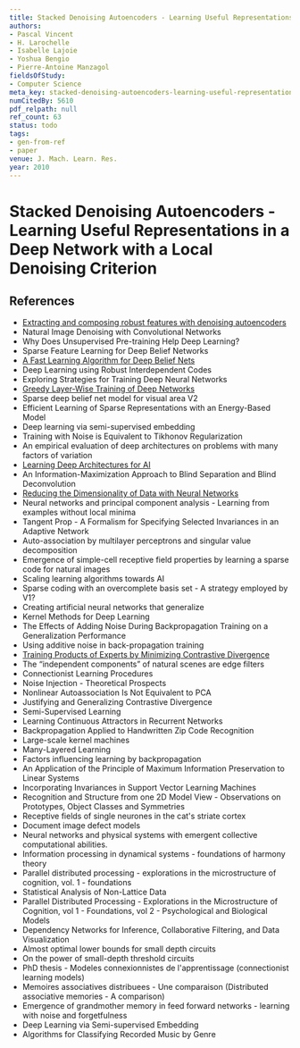 ```yaml
---
title: Stacked Denoising Autoencoders - Learning Useful Representations in a Deep Network with a Local Denoising Criterion
authors:
- Pascal Vincent
- H. Larochelle
- Isabelle Lajoie
- Yoshua Bengio
- Pierre-Antoine Manzagol
fieldsOfStudy:
- Computer Science
meta_key: stacked-denoising-autoencoders-learning-useful-representations-in-a-deep-network-with-a-local-denoising-criterion
numCitedBy: 5610
pdf_relpath: null
ref_count: 63
status: todo
tags:
- gen-from-ref
- paper
venue: J. Mach. Learn. Res.
year: 2010
---
```


# Stacked Denoising Autoencoders - Learning Useful Representations in a Deep Network with a Local Denoising Criterion

## References

- [Extracting and composing robust features with denoising autoencoders](./extracting-and-composing-robust-features-with-denoising-autoencoders.md)
- Natural Image Denoising with Convolutional Networks
- Why Does Unsupervised Pre-training Help Deep Learning?
- Sparse Feature Learning for Deep Belief Networks
- [A Fast Learning Algorithm for Deep Belief Nets](./a-fast-learning-algorithm-for-deep-belief-nets.md)
- Deep Learning using Robust Interdependent Codes
- Exploring Strategies for Training Deep Neural Networks
- [Greedy Layer-Wise Training of Deep Networks](./greedy-layer-wise-training-of-deep-networks.md)
- Sparse deep belief net model for visual area V2
- Efficient Learning of Sparse Representations with an Energy-Based Model
- Deep learning via semi-supervised embedding
- Training with Noise is Equivalent to Tikhonov Regularization
- An empirical evaluation of deep architectures on problems with many factors of variation
- [Learning Deep Architectures for AI](./learning-deep-architectures-for-ai.md)
- An Information-Maximization Approach to Blind Separation and Blind Deconvolution
- [Reducing the Dimensionality of Data with Neural Networks](./reducing-the-dimensionality-of-data-with-neural-networks.md)
- Neural networks and principal component analysis - Learning from examples without local minima
- Tangent Prop - A Formalism for Specifying Selected Invariances in an Adaptive Network
- Auto-association by multilayer perceptrons and singular value decomposition
- Emergence of simple-cell receptive field properties by learning a sparse code for natural images
- Scaling learning algorithms towards AI
- Sparse coding with an overcomplete basis set - A strategy employed by V1?
- Creating artificial neural networks that generalize
- Kernel Methods for Deep Learning
- The Effects of Adding Noise During Backpropagation Training on a Generalization Performance
- Using additive noise in back-propagation training
- [Training Products of Experts by Minimizing Contrastive Divergence](./training-products-of-experts-by-minimizing-contrastive-divergence.md)
- The “independent components” of natural scenes are edge filters
- Connectionist Learning Procedures
- Noise Injection - Theoretical Prospects
- Nonlinear Autoassociation Is Not Equivalent to PCA
- Justifying and Generalizing Contrastive Divergence
- Semi-Supervised Learning
- Learning Continuous Attractors in Recurrent Networks
- Backpropagation Applied to Handwritten Zip Code Recognition
- Large-scale kernel machines
- Many-Layered Learning
- Factors influencing learning by backpropagation
- An Application of the Principle of Maximum Information Preservation to Linear Systems
- Incorporating Invariances in Support Vector Learning Machines
- Recognition and Structure from one 2D Model View - Observations on Prototypes, Object Classes and Symmetries
- Receptive fields of single neurones in the cat's striate cortex
- Document image defect models
- Neural networks and physical systems with emergent collective computational abilities.
- Information processing in dynamical systems - foundations of harmony theory
- Parallel distributed processing - explorations in the microstructure of cognition, vol. 1 - foundations
- Statistical Analysis of Non-Lattice Data
- Parallel Distributed Processing - Explorations in the Microstructure of Cognition, vol 1 - Foundations, vol 2 - Psychological and Biological Models
- Dependency Networks for Inference, Collaborative Filtering, and Data Visualization
- Almost optimal lower bounds for small depth circuits
- On the power of small-depth threshold circuits
- PhD thesis - Modeles connexionnistes de l'apprentissage (connectionist learning models)
- Memoires associatives distribuees - Une comparaison (Distributed associative memories - A comparison)
- Emergence of grandmother memory in feed forward networks - learning with noise and forgetfulness
- Deep Learning via Semi-supervised Embedding
- Algorithms for Classifying Recorded Music by Genre
